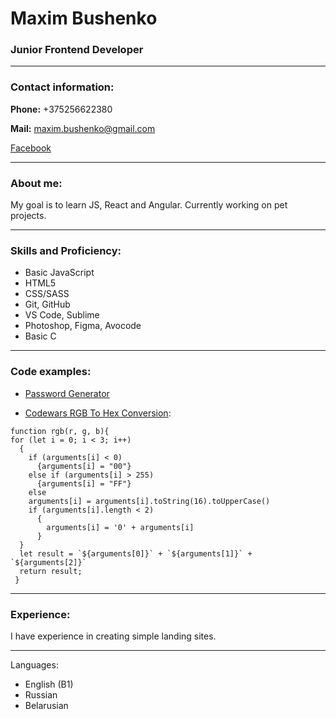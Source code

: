 # Maxim Bushenko

 ### Junior Frontend Developer  
 ***
### Contact information:

**Phone:** +375256622380

**Mail:** maxim.bushenko@gmail.com

[Facebook](https://www.facebook.com/maxim.bushenko)
***

### About me:
My goal is to learn JS, React and Angular. Currently working on pet projects.
***

### Skills and Proficiency:
* Basic JavaScript
* HTML5
* CSS/SASS
* Git, GitHub
* VS Code, Sublime
* Photoshop, Figma, Avocode
* Basic C

***

### Code examples:

* [Password Generator](https://codepen.io/maxbush/pen/dymRzEY)

* [Codewars RGB To Hex Conversion](https://www.codewars.com/kata/513e08acc600c94f01000001):
```
function rgb(r, g, b){
for (let i = 0; i < 3; i++)
  {
    if (arguments[i] < 0)
      {arguments[i] = "00"}
    else if (arguments[i] > 255) 
      {arguments[i] = "FF"}
    else
    arguments[i] = arguments[i].toString(16).toUpperCase()
    if (arguments[i].length < 2)
      {
        arguments[i] = '0' + arguments[i]
      } 
  }
  let result = `${arguments[0]}` + `${arguments[1]}` + `${arguments[2]}`
  return result;
 }
 ```
 
 ***
 
 ### Experience:
 
 I have experience in creating simple landing sites.
 
 ***
 
 Languages: 
 * English (B1)
 * Russian
 * Belarusian
 
